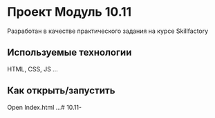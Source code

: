 # Проект Модуль 10.11

Разработан в качестве практического задания на курсе Skillfactory

## Используемые технологии

HTML, CSS, JS
...

## Как открыть/запустить

Open Index.html
...#   1 0 . 1 1 -  
 